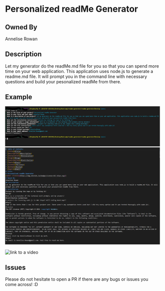 # Personalized readMe Generator

## Owned By

Annelise Rowan 

## Description

Let my generator do the readMe.md file for you so that you can spend more time on your web application. This application uses node.js to generate a readme.md file. It will prompt you in the command line with necessary questions and build your pesonalized readMe from there. 

## Example

![](Develop/images/InkedScreenshot-2021-05-23-145207_LI.jpg)
![](Develop/images/Screenshot-2021-05-23-151033.png)

![link to a video](https://drive.google.com/file/d/1ncKlR3jclCuwWREkMoTNQYIleqWR2kzh/view)

## Issues

Please do not hesitate to open a PR if there are any bugs or issues you come across! :D
